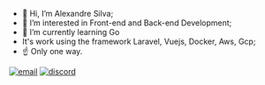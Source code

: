 - 👋 Hi, I’m Alexandre Silva;
- 👀 I’m interested in Front-end and Back-end Development;
- 🌱 I’m currently learning Go
- It's work using the framework Laravel, Vuejs, Docker, Aws, Gcp;
- ☝️  Only one way.

  
<div>
  <a href="https://mail.google.com/mail/u/0/#inbox?compose=CllgCJvqsKfhNmrFVHntSzCBNNcshjChDgbTHTfrrhqrmcgzCKBhNQvPCDNZLvqGFsdFXDwWMLV"><img src="https://img.shields.io/badge/Gmail-D14836?style=for-the-badge&logo=gmail&logoColor=white" alt="email"></a>
<a href="https://discord.gg/wndB7fPjy9"><img src="https://img.shields.io/badge/Discord-7289DA?style=for-the-badge&logo=discord&logoColor=white" alt="discord"></a>

</div>
